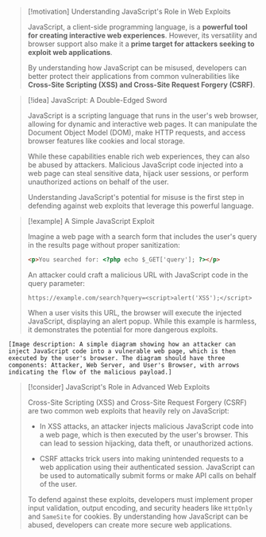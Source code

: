 > [!motivation] Understanding JavaScript's Role in Web Exploits
> 
> JavaScript, a client-side programming language, is a **powerful tool for creating interactive web experiences**. However, its versatility and browser support also make it a **prime target for attackers seeking to exploit web applications**. 
>
> By understanding how JavaScript can be misused, developers can better protect their applications from common vulnerabilities like **Cross-Site Scripting (XSS) and Cross-Site Request Forgery (CSRF)**. 

> [!idea] JavaScript: A Double-Edged Sword
> 
> JavaScript is a scripting language that runs in the user's web browser, allowing for dynamic and interactive web pages. It can manipulate the Document Object Model (DOM), make HTTP requests, and access browser features like cookies and local storage.
>
> While these capabilities enable rich web experiences, they can also be abused by attackers. Malicious JavaScript code injected into a web page can steal sensitive data, hijack user sessions, or perform unauthorized actions on behalf of the user. 
>
> Understanding JavaScript's potential for misuse is the first step in defending against web exploits that leverage this powerful language.

> [!example] A Simple JavaScript Exploit
> 
> Imagine a web page with a search form that includes the user's query in the results page without proper sanitization:
>
> ```html
> <p>You searched for: <?php echo $_GET['query']; ?></p>
> ```
>
> An attacker could craft a malicious URL with JavaScript code in the query parameter:
>
> ```
> https://example.com/search?query=<script>alert('XSS');</script>
> ```
>
> When a user visits this URL, the browser will execute the injected JavaScript, displaying an alert popup. While this example is harmless, it demonstrates the potential for more dangerous exploits.

```
[Image description: A simple diagram showing how an attacker can inject JavaScript code into a vulnerable web page, which is then executed by the user's browser. The diagram should have three components: Attacker, Web Server, and User's Browser, with arrows indicating the flow of the malicious payload.]
```

> [!consider] JavaScript's Role in Advanced Web Exploits
>
> Cross-Site Scripting (XSS) and Cross-Site Request Forgery (CSRF) are two common web exploits that heavily rely on JavaScript:
> 
> - In XSS attacks, an attacker injects malicious JavaScript code into a web page, which is then executed by the user's browser. This can lead to session hijacking, data theft, or unauthorized actions.
>
> - CSRF attacks trick users into making unintended requests to a web application using their authenticated session. JavaScript can be used to automatically submit forms or make API calls on behalf of the user.
>  
> To defend against these exploits, developers must implement proper input validation, output encoding, and security headers like `HttpOnly` and `SameSite` for cookies. By understanding how JavaScript can be abused, developers can create more secure web applications.